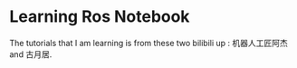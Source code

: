 # Learning Ros Notebook
The tutorials that I am learning is from these two bilibili up : 机器人工匠阿杰 and 古月居.
